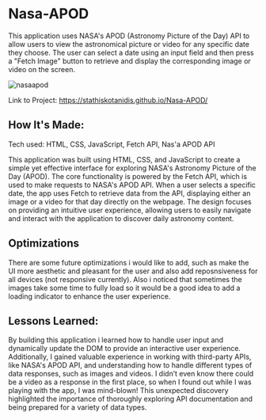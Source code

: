 # Nasa-APOD 

This application uses NASA's APOD (Astronomy Picture of the Day) API to allow users to view the astronomical picture or video for any specific date they choose. The user can select a date using an input field and then press a "Fetch Image" button to retrieve and display the corresponding image or video on the screen.

![nasaapod](https://github.com/user-attachments/assets/709bc391-7ea7-46e1-89e3-22d8aa5e9eff)

Link to Project: https://stathiskotanidis.github.io/Nasa-APOD/

## How It's Made:
Tech used: HTML, CSS, JavaScript, Fetch API, Nas'a APOD API

This application was built using HTML, CSS, and JavaScript to create a simple yet effective interface for exploring NASA's Astronomy Picture of the Day (APOD). The core functionality is powered by the Fetch API, which is used to make requests to NASA's APOD API. When a user selects a specific date, the app uses Fetch to retrieve data from the API, displaying either an image or a video for that day directly on the webpage. The design focuses on providing an intuitive user experience, allowing users to easily navigate and interact with the application to discover daily astronomy content.

## Optimizations

There are some future optimizations i would like to add, such as make the UI more aesthetic and pleasant for the user and also add reposnsiveness for all devices (not responsive currently). Also i noticed that sometimes the images take some time to fully load so it would be a good idea to add a loading indicator to enhance the user experience.

## Lessons Learned:
By building this application i  learned how to handle user input and dynamically update the DOM to provide an interactive user experience. Additionally, I gained valuable experience in working with third-party APIs, like NASA's APOD API, and understanding how to handle different types of data responses, such as images and videos. I didn’t even know there could be a video as a response in the first place, so when I found out while I was playing with the app, I was mind-blown! This unexpected discovery highlighted the importance of thoroughly exploring API documentation and being prepared for a variety of data types.




